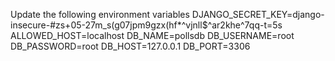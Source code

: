 Update the following environment variables
DJANGO_SECRET_KEY=django-insecure-#zs+05-27m_s(g07jpm9gzx(hf\*^vjnll$^ar2khe^7qq-t=5s
ALLOWED_HOST=localhost
DB_NAME=pollsdb
DB_USERNAME=root
DB_PASSWORD=root
DB_HOST=127.0.0.1
DB_PORT=3306
